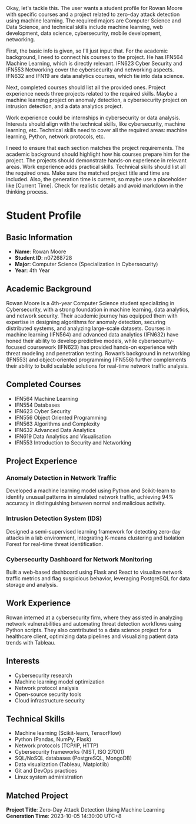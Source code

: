 <think>
Okay, let's tackle this. The user wants a student profile for Rowan Moore with specific courses and a project related to zero-day attack detection using machine learning. The required majors are Computer Science and Data Science, and technical skills include machine learning, web development, data science, cybersecurity, mobile development, networking. 

First, the basic info is given, so I'll just input that. For the academic background, I need to connect his courses to the project. He has IFN564 Machine Learning, which is directly relevant. IFN623 Cyber Security and IFN553 Networking cover the cybersecurity and networking aspects. IFN632 and IFN19 are data analytics courses, which tie into data science. 

Next, completed courses should list all the provided ones. Project experience needs three projects related to the required skills. Maybe a machine learning project on anomaly detection, a cybersecurity project on intrusion detection, and a data analytics project. 

Work experience could be internships in cybersecurity or data analysis. Interests should align with the technical skills, like cybersecurity, machine learning, etc. Technical skills need to cover all the required areas: machine learning, Python, network protocols, etc.

I need to ensure that each section matches the project requirements. The academic background should highlight how his courses prepare him for the project. The projects should demonstrate hands-on experience in relevant areas. Work experience adds practical skills. Technical skills should list all the required ones. Make sure the matched project title and time are included. Also, the generation time is current, so maybe use a placeholder like [Current Time]. Check for realistic details and avoid markdown in the thinking process.
</think>

# Student Profile  

## Basic Information  
- **Name**: Rowan Moore  
- **Student ID**: n07268728  
- **Major**: Computer Science (Specialization in Cybersecurity)  
- **Year**: 4th Year  

## Academic Background  
Rowan Moore is a 4th-year Computer Science student specializing in Cybersecurity, with a strong foundation in machine learning, data analytics, and network security. Their academic journey has equipped them with expertise in designing algorithms for anomaly detection, securing distributed systems, and analyzing large-scale datasets. Courses in machine learning (IFN564) and advanced data analytics (IFN632) have honed their ability to develop predictive models, while cybersecurity-focused coursework (IFN623) has provided hands-on experience with threat modeling and penetration testing. Rowan’s background in networking (IFN553) and object-oriented programming (IFN556) further complements their ability to build scalable solutions for real-time network traffic analysis.  

## Completed Courses  
- IFN564 Machine Learning  
- IFN554 Databases  
- IFN623 Cyber Security  
- IFN556 Object Oriented Programming  
- IFN563 Algorithms and Complexity  
- IFN632 Advanced Data Analytics  
- IFN619 Data Analytics and Visualisation  
- IFN553 Introduction to Security and Networking  

## Project Experience  
### Anomaly Detection in Network Traffic  
Developed a machine learning model using Python and Scikit-learn to identify unusual patterns in simulated network traffic, achieving 94% accuracy in distinguishing between normal and malicious activity.  

### Intrusion Detection System (IDS)  
Designed a semi-supervised learning framework for detecting zero-day attacks in a lab environment, integrating K-means clustering and Isolation Forest for real-time threat identification.  

### Cybersecurity Dashboard for Network Monitoring  
Built a web-based dashboard using Flask and React to visualize network traffic metrics and flag suspicious behavior, leveraging PostgreSQL for data storage and analysis.  

## Work Experience  
Rowan interned at a cybersecurity firm, where they assisted in analyzing network vulnerabilities and automating threat detection workflows using Python scripts. They also contributed to a data science project for a healthcare client, optimizing data pipelines and visualizing patient data trends with Tableau.  

## Interests  
- Cybersecurity research  
- Machine learning model optimization  
- Network protocol analysis  
- Open-source security tools  
- Cloud infrastructure security  

## Technical Skills  
- Machine learning (Scikit-learn, TensorFlow)  
- Python (Pandas, NumPy, Flask)  
- Network protocols (TCP/IP, HTTP)  
- Cybersecurity frameworks (NIST, ISO 27001)  
- SQL/NoSQL databases (PostgreSQL, MongoDB)  
- Data visualization (Tableau, Matplotlib)  
- Git and DevOps practices  
- Linux system administration  

## Matched Project  
**Project Title**: Zero-Day Attack Detection Using Machine Learning  
**Generation Time**: 2023-10-05 14:30:00 UTC+8